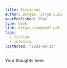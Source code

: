 ```yaml
---
title: Ficciones
author: Borges, Jorge Luis
yearPublished: 1944
type: book
link: https://somepdf.pdf
tags:
  - fiction
  - infinity
lastNoted: "2021-08-31"
---
```


Your thoughts here
